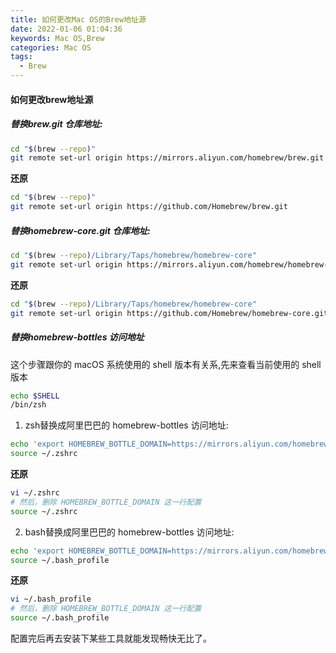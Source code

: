 ```yaml
---
title: 如何更改Mac OS的Brew地址源
date: 2022-01-06 01:04:36
keywords: Mac OS,Brew
categories: Mac OS
tags:
  - Brew
---
```


####  如何更改brew地址源

#####  替换brew.git 仓库地址:

```bash
cd "$(brew --repo)"
git remote set-url origin https://mirrors.aliyun.com/homebrew/brew.git
```

**还原**

```bash
cd "$(brew --repo)"
git remote set-url origin https://github.com/Homebrew/brew.git
```

#####  替换homebrew-core.git 仓库地址:

```bash
cd "$(brew --repo)/Library/Taps/homebrew/homebrew-core"
git remote set-url origin https://mirrors.aliyun.com/homebrew/homebrew-core.git
```

**还原**

```bash
cd "$(brew --repo)/Library/Taps/homebrew/homebrew-core"
git remote set-url origin https://github.com/Homebrew/homebrew-core.git
```

##### 替换homebrew-bottles 访问地址

这个步骤跟你的 macOS 系统使用的 shell 版本有关系,先来查看当前使用的 shell 版本

```bash
echo $SHELL
/bin/zsh
```

1. zsh替换成阿里巴巴的 homebrew-bottles 访问地址:

```bash
echo 'export HOMEBREW_BOTTLE_DOMAIN=https://mirrors.aliyun.com/homebrew/homebrew-bottles' >> ~/.zshrc
source ~/.zshrc
```

**还原**

```bash
vi ~/.zshrc
# 然后，删除 HOMEBREW_BOTTLE_DOMAIN 这一行配置
source ~/.zshrc
```

2. bash替换成阿里巴巴的 homebrew-bottles 访问地址:

```bash
echo 'export HOMEBREW_BOTTLE_DOMAIN=https://mirrors.aliyun.com/homebrew/homebrew-bottles' >> ~/.bash_profile
source ~/.bash_profile
```

**还原**

```bash
vi ~/.bash_profile
# 然后，删除 HOMEBREW_BOTTLE_DOMAIN 这一行配置
source ~/.bash_profile
```

配置完后再去安装下某些工具就能发现畅快无比了。
